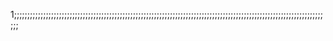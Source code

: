 1;;;;;;;;;;;;;;;;;;;;;;;;;;;;;;;;;;;;;;;;;;;;;;;;;;;;;;;;;;;;;;;;;;;;;;;;;;;;;;;;;;;;;;;;;;;;;;;;;;;;;;;;;;;;;;;;;;;;;;;;
